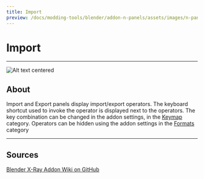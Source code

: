 ```yaml
---
title: Import
preview: /docs/modding-tools/blender/addon-n-panels/assets/images/n-panel-import.png
---
```


# Import

___

![Alt text centered](assets/images/n-panel-import.png)

## About

Import and Export panels display import/export operators. The keyboard shortcut used to invoke the operator is displayed next to the operators. The key combination can be changed in the addon settings, in the [Keymap](../addon-preference-panels/preference-panel-keymap.md) category. Operators can be hidden using the addon settings in the [Formats](../addon-preference-panels/preference-panel-formats.md) category

___

## Sources

[Blender X-Ray Addon Wiki on GitHub](https://github.com/PavelBlend/blender-xray/wiki/Panel-Import-Export)
